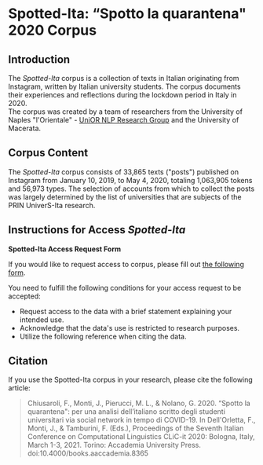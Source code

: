 # Spotted-Ita: “Spotto la quarantena" 2020 Corpus

## Introduction

The *Spotted-Ita* corpus is a collection of texts in Italian originating from Instagram, written by Italian university students. The corpus documents their experiences and reflections during the lockdown period in Italy in 2020.  
The corpus was created by a team of researchers from the University of Naples "l'Orientale" - [UniOR NLP Research Group](https://sites.google.com/view/unior-nlp-research-group/home) and the University of Macerata.


## Corpus Content

The *Spotted-Ita* corpus consists of 33,865 texts ("posts") published on Instagram from January 10, 2019, to May 4, 2020, totaling 1,063,905 tokens and 56,973 types. 
The selection of accounts from which to collect the posts was largely determined by the list of universities that are subjects of the PRIN UniverS-Ita research.


## Instructions for Access *Spotted-Ita*

**Spotted-Ita Access Request Form**

If you would like to request access to corpus, please fill out [the following form](https://forms.gle/mEvFmifkjbMFu1ao9).


You need to fulfill the following conditions for your access request to be accepted:

- Request access to the data with a brief statement explaining your intended use.
- Acknowledge that the data's use is restricted to research purposes.
- Utilize the following reference when citing the data.


## Citation

If you use the Spotted-Ita corpus in your research, please cite the following article:

> Chiusaroli, F., Monti, J., Pierucci, M. L., & Nolano, G. 2020. “Spotto la quarantena": per una analisi dell’italiano scritto degli studenti universitari via social network in tempo di COVID-19. In Dell'Orletta, F., Monti, J., & Tamburini, F. (Eds.), Proceedings of the Seventh Italian Conference on Computational Linguistics CLiC-it 2020: Bologna, Italy, March 1-3, 2021. Torino: Accademia University Press. doi:10.4000/books.aaccademia.8365

